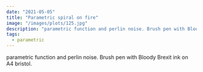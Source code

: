```yaml
---
date: "2021-05-05"
title: "Parametric spiral on fire"
image: "/images/plots/125.jpg"
description: "parametric function and perlin noise. Brush pen with Bloody Brexit ink on A4 bristol."
tags:
  - parametric
---
```


parametric function and perlin noise. Brush pen with Bloody Brexit ink on A4 bristol.
